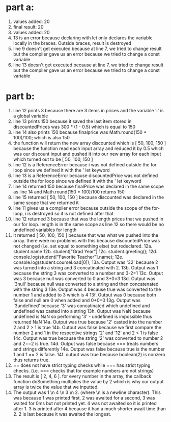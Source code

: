 # part a:
1. values added:  20
2. final result:  20
3. values added:  20
4. 13 is an error because declaring with let only declares the variable locally in the braces. Outside braces, result is destroyed
5. line 9 doesn't get executed because at line 7, we tried to change result but the compiler gave us an error because we tried to change a const variable
6. line 13 doesn't get executed because at line 7, we tried to change result but the compiler gave us an error because we tried to change a const variable
# part b:
1. line 12 prints 3 because there are 3 items in prices and the variable 'i' is a global variable
2. line 13 prints 150 because it saved the last item stored in discountedPrices was 300 * (1 - 0.5) which is equal to 150
3. line 14 also prints 150 because finalprice was Math.round(150 * 100)/100; which is also 150
4. the function will return the new array discounted which is [ 50, 100, 150 ] because the function read each input array and reduced it by 0.5 which was our discount input and pushed it into our new array for each input which turned out to be [ 50, 100, 150 ]
5. line 12 is a ReferenceError because i was not defined outside the for loop since we defined it with the '
let keyword
6. line 13 is a ReferenceError because discountedPrice was not defined outside the for loop since we defined it with the '
let keyword
7. line 14 returned 150 because finalPrice was declared in the same scope as line 14 and Math.round(150 * 100)/100 returns 150
8. line 15 returned [ 50, 100, 150 ] because discounted was declared in the same scope that we returned it
9. line 11 gives us a compiler error because outside the scope of the for-loop, i is destroyed so it is not defined after that
10. line 12 returned 3 because that was the length prices that we pushed in our for loop. length is in the same scope as line 12 so there would be no undefined variables for length
11. it returned [ 50, 100, 150 ] because that was what we pushed into the array. there were no problems with this because discountedPrice was not changed (i.e. set equal to something else) but redeclared.
12a. student.name
12b. student["Grad Year"]
12c. student.greeting();
12d. console.log(student["Favorite Teacher"].name);
12e. console.log(student.courseLoad[0]);
13a. Output was '32' because 2 was turned into a string and 3 concatinated with 2. 
13b. Output was 1 because the string 3 was converted to a number and 3-2=1
13c. Output was 3 because null was converted to 0 and 3+0=3
13d. Output was '3null' because null was converted to a string and then concatenated with the string 3 
13e. Output was 4 because true was converted to the number 1 and added to 3 which is 4
13f. Output was 0 because both false and null are 0 when added and 0+0=0
13g. Output was '3undefined' because '3' was concatinated which undefined and undefined was casted into a string
13h. Output was NaN because undefined is NaN so performing '3' - undefined is impossible thus returned NaN
14a. Output was true because '2' casted into the number 2 and 2 > 1 is true
14b. Output was false because we first compare the number 2 and 1 in the respective strings '2' and '12' and 2 < 1 is false
14c. Output was true because the string '2' was converted to number 2 and 2==2 is true.
14d. Output was false because === treats numbers and strings differently
14e. Output was false because true is the number 1 and 1 == 2 is false.
14f. output was true because boolean(2) is nonzero thus returns true.
15. == does not have strict typing checks while === has strict typing checks. (i.e. === checks that for example numbers are not strings)
17. The result is [ 2, 4, 6 ]. for every number in the array, the callback function doSomething multiplies the value by 2 which is why our output array is twice the value that we inputted.
19. The output was 1 \n 4 \n 3 \n 2. (where \n is a newline character). This was because 1 was printed first, 2 was awaited for a second, 3 was waited for 0ms but not printed yet. 4 was not awaited so it is printed after 1. 3 is printed after 4 because it had a much shorter await time than 2. 2 is last because it was awaited the longest.